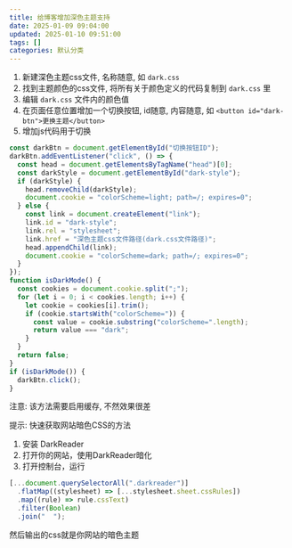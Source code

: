 ```yaml
---
title: 给博客增加深色主题支持
date: 2025-01-09 09:04:00
updated: 2025-01-10 09:51:00
tags: []
categories: 默认分类
---
```


1. 新建深色主题css文件, 名称随意, 如 `dark.css`
2. 找到主题颜色的css文件, 将所有关于颜色定义的代码复制到 `dark.css` 里
3. 编辑 `dark.css` 文件内的颜色值
4. 在页面任意位置增加一个切换按钮, id随意, 内容随意, 如 `<button id="dark-btn">更换主题</button>`
5. 增加js代码用于切换

```javascript
const darkBtn = document.getElementById("切换按钮ID");
darkBtn.addEventListener("click", () => {
  const head = document.getElementsByTagName("head")[0];
  const darkStyle = document.getElementById("dark-style");
  if (darkStyle) {
    head.removeChild(darkStyle);
    document.cookie = "colorScheme=light; path=/; expires=0";
  } else {
    const link = document.createElement("link");
    link.id = "dark-style";
    link.rel = "stylesheet";
    link.href = "深色主题css文件路径(dark.css文件路径)";
    head.appendChild(link);
    document.cookie = "colorScheme=dark; path=/; expires=0";
  }
});
function isDarkMode() {
  const cookies = document.cookie.split(";");
  for (let i = 0; i < cookies.length; i++) {
    let cookie = cookies[i].trim();
    if (cookie.startsWith("colorScheme=")) {
      const value = cookie.substring("colorScheme=".length);
      return value === "dark";
    }
  }
  return false;
}
if (isDarkMode()) {
  darkBtn.click();
}
```

注意: 该方法需要启用缓存, 不然效果很差

提示: 快速获取网站暗色CSS的方法

1. 安装 DarkReader
2. 打开你的网站，使用DarkReader暗化
3. 打开控制台，运行

```javascript
[...document.querySelectorAll(".darkreader")]
  .flatMap((stylesheet) => [...stylesheet.sheet.cssRules])
  .map((rule) => rule.cssText)
  .filter(Boolean)
  .join("  ");
```

然后输出的css就是你网站的暗色主题
